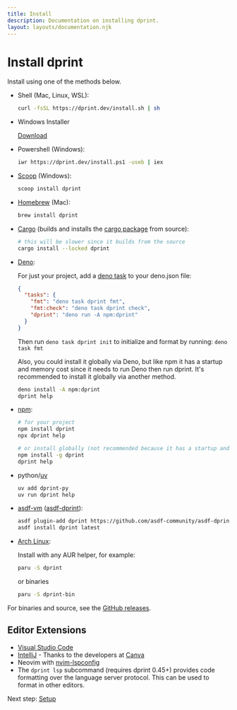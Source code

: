 ```yaml
---
title: Install
description: Documentation on installing dprint.
layout: layouts/documentation.njk
---
```


# Install dprint

Install using one of the methods below.

- Shell (Mac, Linux, WSL):

  ```sh
  curl -fsSL https://dprint.dev/install.sh | sh
  ```

- Windows Installer

  [Download](https://github.com/dprint/dprint/releases/latest/download/dprint-x86_64-pc-windows-msvc-installer.exe)
- Powershell (Windows):

  ```sh
  iwr https://dprint.dev/install.ps1 -useb | iex
  ```

- [Scoop](https://scoop.sh/) (Windows):

  ```sh
  scoop install dprint
  ```

- [Homebrew](https://brew.sh/) (Mac):

  ```sh
  brew install dprint
  ```

- [Cargo](https://crates.io/) (builds and installs the [cargo package](https://crates.io/crates/dprint) from source):

  ```sh
  # this will be slower since it builds from the source
  cargo install --locked dprint
  ```

- [Deno](https://deno.land):

  For just your project, add a [deno task](https://deno.land/manual/tools/task_runner) to your deno.json file:

  ```json
  {
    "tasks": {
      "fmt": "deno task dprint fmt",
      "fmt:check": "deno task dprint check",
      "dprint": "deno run -A npm:dprint"
    }
  }
  ```

  Then run `deno task dprint init` to initialize and format by running: `deno task fmt`

  Also, you could install it globally via Deno, but like npm it has a startup and memory cost since it needs to run Deno then run dprint. It's recommended to install it globally via another method.

  ```sh
  deno install -A npm:dprint
  dprint help
  ```

- [npm](https://www.npmjs.com/):

  ```sh
  # for your project
  npm install dprint
  npx dprint help

  # or install globally (not recommended because it has a startup and memory cost)
  npm install -g dprint
  dprint help
  ```

- python/[uv](https://docs.astral.sh/uv/)

  ```sh
  uv add dprint-py
  uv run dprint help
  ```

- [asdf-vm](https://asdf-vm.com/) ([asdf-dprint](https://github.com/asdf-community/asdf-dprint)):

  ```sh
  asdf plugin-add dprint https://github.com/asdf-community/asdf-dprint
  asdf install dprint latest
  ```

- [Arch Linux](https://aur.archlinux.org/packages/dprint):

  Install with any AUR helper, for example:

  ```sh
  paru -S dprint
  ```

  or binaries

  ```sh
  paru -S dprint-bin
  ```

For binaries and source, see the [GitHub releases](https://github.com/dprint/dprint/releases).

## Editor Extensions

- [Visual Studio Code](https://marketplace.visualstudio.com/items?itemName=dprint.dprint)
- [IntelliJ](https://plugins.jetbrains.com/plugin/18192-dprint) - Thanks to the developers at [Canva](https://canva.com)
- Neovim with [nvim-lspconfig](https://github.com/neovim/nvim-lspconfig/blob/master/doc/server_configurations.md#dprint)
- The `dprint lsp` subcommand (requires dprint 0.45+) provides code formatting over the language server protocol. This can be used to format in other editors.

Next step: [Setup](/setup)
